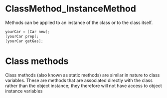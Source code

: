 # ClassMethod_InstanceMethod

Methods can be applied to an instance of the class or to the class itself.

``` objective-c
yourCar = [Car new];
[yourCar prep];
[yourCar getGas];
```

# Class methods

Class methods (also known as static methods) are similar in nature to class variables. These are methods that are associated directly with the class rather than the object instance; they therefore will not have access to object instance variables

